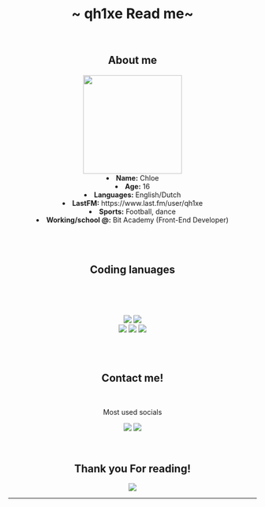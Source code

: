<body>
  <center>
<h1 align="center">~ qh1xe Read me~</h1>
<br>

</div>
    <div align="center">
<!-- <img src="https://i.imgur.com/jx17oHT.gif"> -->
      </div>
<div>
<h2 align="center"> About me</h2>
  <div align="center">
<img src="https://cdn.discordapp.com/attachments/930780472450113587/1305653037326663780/IMG_4934.jpg?ex=6737c425&is=673672a5&hm=f6b846c07fa06f25d1c3400d8d6a484d93dce62a7b5517d64a49cbf387449971&" width="200px" align="center">
  </div>
<li>
 <b>Name:</b> Chloe</li>
<li>
<b>Age:</b> 16
</li>
<li>
<b>Languages:</b> English/Dutch
</li>
<li>
<b>LastFM:</b> https://www.last.fm/user/qh1xe
</li>
<li>
<b>Sports:</b> Football, dance
</li>
<li>
<b>Working/school @:</b> Bit Academy (Front-End Developer)
</li>
<br><br><br>
</div>
<div>
<h2 align="center"> Coding lanuages </h2>
 <br>
<p>

<div>
  <br>
<p align="center"> <img src="https://img.shields.io/badge/html5%20-%23E34F26.svg?&style=for-the-badge&logo=html5&logoColor=white"/> <img src="https://img.shields.io/badge/css3%20-%231572B6.svg?&style=for-the-badge&logo=css3&logoColor=white"/><br>
 <img src="https://img.shields.io/badge/node.js%20-%2343853D.svg?&style=for-the-badge&logo=node.js&logoColor=white"/> <img src="https://img.shields.io/badge/javascript%20-%23323330.svg?&style=for-the-badge&logo=javascript&logoColor=%23F7DF1E"/> <img src="https://img.shields.io/badge/git%20-%23F05033.svg?&style=for-the-badge&logo=git&logoColor=white"/> <br><br>

</p>
<br>
<h2 align="center"> Contact me! </h2>

<br>
<p align="center">Most used socials</p>
<p align="center"><a href="https://www.instagram.com/qh1xe/" target="_blank"><img src="https://img.shields.io/badge/qh1xe%20-%231DA1F2.svg?&style=for-the-badge&logo=Instagram&logoColor=white"/></a> <a target="_blank"><img src="https://img.shields.io/badge/qh1xe%20-%237289DA.svg?&style=for-the-badge&logo=discord&logoColor=white"/></a></p>
</div>
<br>
<div>
<h2 align="center"> Thank you For reading!</h2>
<div align="center">
<img src="https://i.pinimg.com/originals/5f/fa/e7/5ffae75c002cd103455e30282dc2542e.gif">
</div>
<hr>
</div>
</div>
    </center>
</body>
